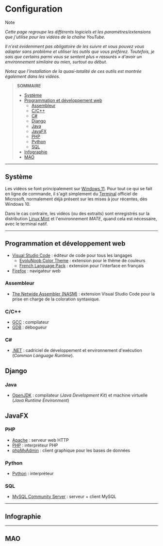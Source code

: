 # Configuration

> [!Note]
> _Cette page regroupe les différents logiciels et les paramètres/extensions que j'utilise pour les vidéos de la chaîne YouTube._
>
> _Il n'est évidemment pas obligatoire de les suivre et vous pouvez vous adapter sans problème et utiliser les outils que vous préférez. Toutefois, je sais que certains parmi vous se sentent plus « rassurés » d'avoir un environnement similaire au mien, surtout au début._
>
> _Notez que l'installation de la quasi-totalité de ces outils est montrée également dans les vidéos._

> **SOMMAIRE**
> + [Système](#système)
> + [Programmation et développement web](#programmation-et-développement-web)
>     + [Assembleur](#assembleur) 
>     + [C/C++](#cc)
>     + [C#](#c)
>     + [Django](#django)
>     + [Java](#java)
>     + [JavaFX](#javafx)
>     + [PHP](#php)
>     + [Python](#python)
>     + [SQL](#sql)
> + [Infographie](#infographie)
> + [MAO](#mao)

---

## Système

Les vidéos se font principalement sur [Windows 11](https://www.microsoft.com/fr-fr/software-download/windows11). Pour tout ce qui se fait en ligne de commande, il s'agit simplement du [Terminal](https://apps.microsoft.com/detail/9n0dx20hk701?hl=fr-FR&gl=FR) officiel de Microsoft, normalement déjà présent sur les mises à jour récentes, dès Windows 10.

Dans le cas contraire, les vidéos (ou des extraits) sont enregistrés sur la distribution [Linux Mint](https://www.linuxmint.com/) et l'environnement _MATE_, quand cela est nécessaire, avec le terminal natif.

---

## Programmation et développement web

+ [Visual Studio Code](https://code.visualstudio.com/) : éditeur de code pour tous les langages
    + [EvoluNoob Color Theme](#) : extension pour le thème de couleurs
    + [French Language Pack](https://marketplace.visualstudio.com/items?itemName=MS-CEINTL.vscode-language-pack-fr) : extension pour l'interface en français
+ [Firefox](https://www.mozilla.org/fr/firefox/new/) : navigateur web

### Assembleur

+ [The Netwide Assembler (NASM)](https://marketplace.visualstudio.com/items?itemName=rights.nas-vscode) : extension Visual Studio Code pour la prise en charge de la coloration syntaxique.

### C/C++

+ [GCC](https://gcc.gnu.org/) : compilateur
+ [GDB](https://www.sourceware.org/gdb/) : débogueur

### C#

+ [.NET](https://dotnet.microsoft.com/fr-fr/) : cadriciel de développement et environnement d'exécution (_Common Language Runtime_).

## Django

### Java

+ [OpenJDK](https://openjdk.org/index.html) : compilateur (_Java Development Kit_) et machine virtuelle (_Java Runtime Environment_)

## JavaFX

### PHP

+ [Apache](https://httpd.apache.org/) : serveur web HTTP
+ [PHP](https://www.php.net/) : interpréteur PHP
+ [phpMyAdmin](https://www.phpmyadmin.net/) : client graphique pour les bases de données

### Python

+ [Python](https://www.python.org/) : interpréteur

### SQL

+ [MySQL Community Server](https://dev.mysql.com/downloads/mysql/) : serveur + client MySQL

---

## Infographie

---

## MAO
